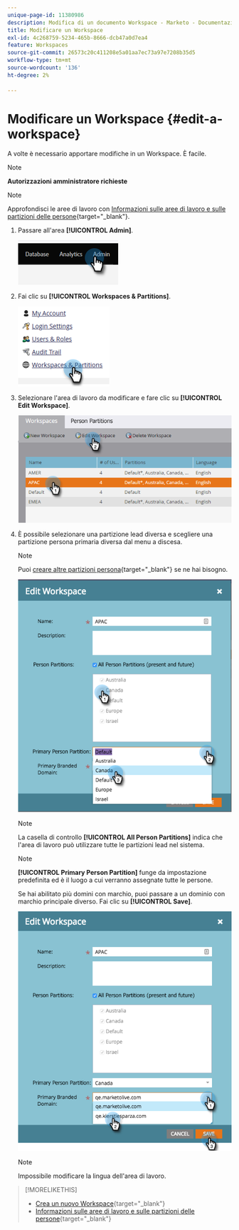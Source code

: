```yaml
---
unique-page-id: 11380986
description: Modifica di un documento Workspace - Marketo - Documentazione del prodotto
title: Modificare un Workspace
exl-id: 4c268759-5234-465b-8666-dcb47a0d7ea4
feature: Workspaces
source-git-commit: 26573c20c411208e5a01aa7ec73a97e7208b35d5
workflow-type: tm+mt
source-wordcount: '136'
ht-degree: 2%

---
```


# Modificare un Workspace {#edit-a-workspace}

A volte è necessario apportare modifiche in un Workspace. È facile.

>[!NOTE]
>
>**Autorizzazioni amministratore richieste**

>[!NOTE]
>
>Approfondisci le aree di lavoro con [Informazioni sulle aree di lavoro e sulle partizioni delle persone](/help/marketo/product-docs/administration/workspaces-and-person-partitions/understanding-workspaces-and-person-partitions.md){target="_blank"}.

1. Passare all&#39;area **[!UICONTROL Admin]**.

   ![](assets/edit-a-workspace-1.png)

1. Fai clic su **[!UICONTROL Workspaces & Partitions]**.

   ![](assets/edit-a-workspace-2.png)

1. Selezionare l&#39;area di lavoro da modificare e fare clic su **[!UICONTROL Edit Workspace]**.

   ![](assets/edit-a-workspace-3.png)

1. È possibile selezionare una partizione lead diversa e scegliere una partizione persona primaria diversa dal menu a discesa.

   >[!NOTE]
   >
   >Puoi [creare altre partizioni persona](/help/marketo/product-docs/administration/workspaces-and-person-partitions/create-a-person-partition.md){target="_blank"} se ne hai bisogno.

   ![](assets/edit-a-workspace-4.png)

   >[!NOTE]
   >
   >La casella di controllo **[!UICONTROL All Person Partitions]** indica che l&#39;area di lavoro può utilizzare tutte le partizioni lead nel sistema.

   >[!NOTE]
   >
   >**[!UICONTROL Primary Person Partition]** funge da impostazione predefinita ed è il luogo a cui verranno assegnate tutte le persone.

   Se hai abilitato più domini con marchio, puoi passare a un dominio con marchio principale diverso. Fai clic su **[!UICONTROL Save]**.

   ![](assets/edit-a-workspace-5.png)

   >[!NOTE]
   >
   >Impossibile modificare la lingua dell&#39;area di lavoro.

>[!MORELIKETHIS]
>
>* [Crea un nuovo Workspace](/help/marketo/product-docs/administration/workspaces-and-person-partitions/create-a-new-workspace.md){target="_blank"}
>* [Informazioni sulle aree di lavoro e sulle partizioni delle persone](/help/marketo/product-docs/administration/workspaces-and-person-partitions/understanding-workspaces-and-person-partitions.md){target="_blank"}
